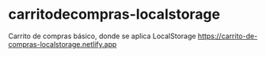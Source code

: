 # carritodecompras-localstorage
Carrito de compras básico, donde se aplica LocalStorage
https://carrito-de-compras-localstorage.netlify.app
